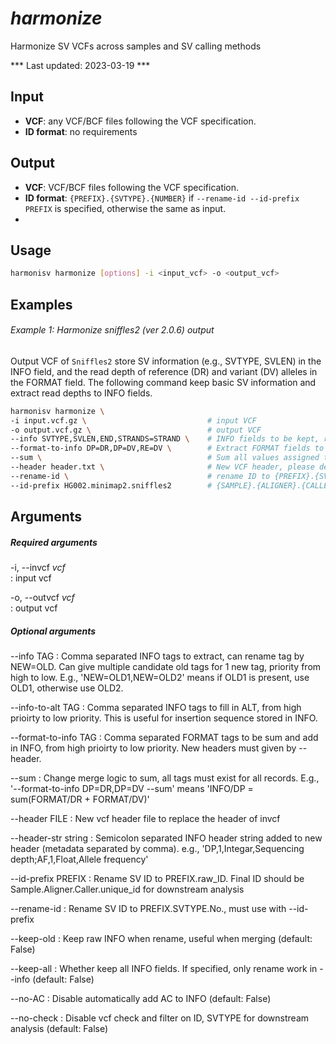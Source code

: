 # *harmonize*

Harmonize SV VCFs across samples and SV calling methods

*** Last updated: 2023-03-19 ***

## Input
- **VCF**: any VCF/BCF files following the VCF specification.
- **ID format**: no requirements

## Output
- **VCF**: VCF/BCF files following the VCF specification.
- **ID format**: `{PREFIX}.{SVTYPE}.{NUMBER}` if `--rename-id --id-prefix PREFIX` is specified, otherwise the same as input.
- 

## Usage

``` bash
harmonisv harmonize [options] -i <input_vcf> -o <output_vcf> 
```

## Examples

###### Example 1: Harmonize sniffles2 (ver 2.0.6) output

Output VCF of `Sniffles2` store SV information (e.g., SVTYPE, SVLEN) in the INFO field, and the read depth of reference (DR) and variant (DV) alleles in the FORMAT field. The following command keep basic SV information and extract read depths to INFO fields.

``` bash
harmonisv harmonize \
-i input.vcf.gz \                           # input VCF
-o output.vcf.gz \                          # output VCF
--info SVTYPE,SVLEN,END,STRANDS=STRAND \    # INFO fields to be kept, rename STRAND to STRANDS
--format-to-info DP=DR,DP=DV,RE=DV \        # Extract FORMAT fields to INFO fields
--sum \                                     # Sum all values assigned to the same key (DP = DR + DV)
--header header.txt \                       # New VCF header, please define new keys here (i.e., DP, RE)
--rename-id \                               # rename ID to {PREFIX}.{SVTYPE}.{NUMBER}
--id-prefix HG002.minimap2.sniffles2        # {SAMPLE}.{ALIGNER}.{CALLER}
```

## Arguments

##### Required arguments

-i, --invcf *vcf*   
:   input vcf

-o, --outvcf *vcf*  
:   output vcf

##### Optional arguments
--info TAG
:   Comma separated INFO tags to extract, can rename tag by NEW=OLD. Can give multiple candidate old tags for 1 new tag, priority from high to low. E.g., 'NEW=OLD1,NEW=OLD2' means if OLD1 is present, use OLD1, otherwise use OLD2.

--info-to-alt TAG
:   Comma separated INFO tags to fill in ALT, from high prioirty to low priority. This is useful for insertion sequence stored in INFO.

--format-to-info TAG
:   Comma separated FORMAT tags to be sum and add in INFO, from high prioirty to low priority. New headers must given by --header.

--sum
:   Change merge logic to sum, all tags must exist for all records. E.g., '--format-to-info DP=DR,DP=DV --sum' means 'INFO/DP = sum(FORMAT/DR + FORMAT/DV)'

--header FILE
:   New vcf header file to replace the header of invcf

--header-str string
:   Semicolon separated INFO header string added to new header (metadata separated by comma). e.g., 'DP,1,Integar,Sequencing depth;AF,1,Float,Allele frequency'

--id-prefix PREFIX
:   Rename SV ID to PREFIX.raw_ID. Final ID should be Sample.Aligner.Caller.unique_id for downstream analysis

--rename-id
:   Rename SV ID to PREFIX.SVTYPE.No., must use with --id-prefix

--keep-old
:   Keep raw INFO when rename, useful when merging (default: False)

--keep-all
:   Whether keep all INFO fields. If specified, only rename work in --info (default: False)

--no-AC
:   Disable automatically add AC to INFO (default: False)

--no-check
:   Disable vcf check and filter on ID, SVTYPE for downstream analysis (default: False)
